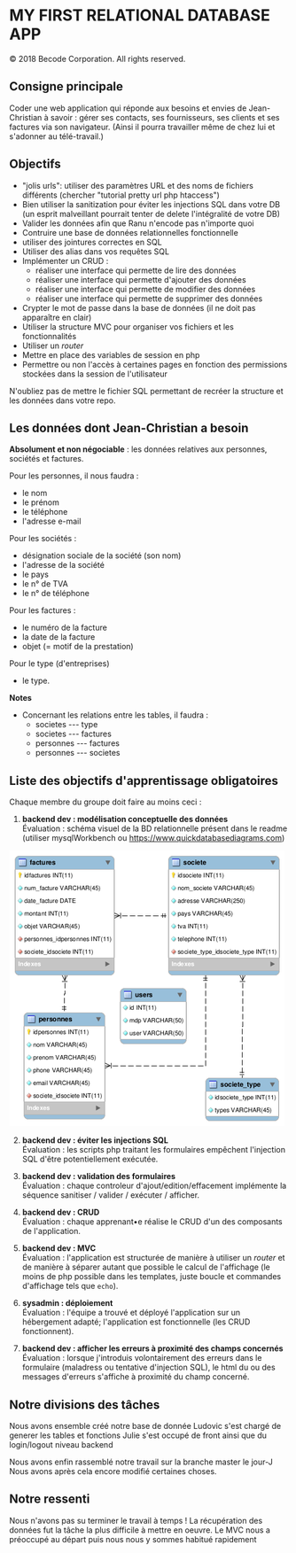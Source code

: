 # MY FIRST RELATIONAL DATABASE APP
 © 2018 Becode Corporation.  All rights reserved.

## Consigne principale

Coder une web application qui réponde aux besoins et envies de Jean-Christian à savoir : gérer ses contacts, ses fournisseurs, ses clients et ses factures via son navigateur. (Ainsi il pourra travailler même de chez lui et s'adonner au télé-travail.)

## Objectifs 


- "jolis urls": utiliser des paramètres URL et des noms de fichiers différents (chercher "tutorial pretty url php htaccess")
- Bien utiliser la sanitization pour éviter les injections SQL dans votre DB (un esprit malveillant pourrait tenter de delete l'intégralité de votre DB)
- Valider les données afin que Ranu n'encode pas n'importe quoi
- Contruire une base de données relationnelles fonctionnelle
- utiliser des jointures correctes en SQL
- Utiliser des alias dans vos requêtes SQL
- Implémenter un CRUD :
   - réaliser une interface qui permette de lire des données
   - réaliser une interface qui permette d'ajouter des données
   - réaliser une interface qui permette de modifier des données
   - réaliser une interface qui permette de supprimer des données
- Crypter le mot de passe dans la base de données (il ne doit pas apparaître en clair)
- Utiliser la structure MVC pour organiser vos fichiers et les fonctionnalités
- Utiliser un *router*
- Mettre en place des variables de session en php
- Permettre ou non l'accès à certaines pages en fonction des permissions stockées dans la session de l'utilisateur

N'oubliez pas de mettre le fichier SQL permettant de recréer la structure et les données dans votre repo.

## Les données dont Jean-Christian a besoin

**Absolument et non négociable** : les données relatives aux personnes, sociétés et factures.

Pour les personnes, il nous faudra :  

- le nom
- le prénom
- le téléphone
- l'adresse e-mail

Pour les sociétés :  

- désignation sociale de la société (son nom)
- l'adresse de la société
- le pays
- le n° de TVA
- le n° de téléphone

Pour les factures  :  

- le numéro de la facture
- la date de la facture
- objet (= motif de la prestation)

Pour le type (d'entreprises)
- le type.

**Notes**

- Concernant les relations entre les tables, il faudra :
  - societes --- type
  - societes --- factures
  - personnes --- factures
  - personnes --- societes



## Liste des objectifs d'apprentissage obligatoires

Chaque membre du groupe doit faire au moins ceci :  

1. **backend dev : modélisation conceptuelle des données**  
Évaluation : schéma visuel de la BD relationnelle présent dans le readme (utiliser mysqlWorkbench ou https://www.quickdatabasediagrams.com)

![DB](/views/dbchrichri.PNG)

2. **backend dev : éviter les injections SQL**  
Évaluation : les scripts php traitant les formulaires empêchent l'injection SQL d'être potentiellement exécutée.

3. **backend dev : validation des formulaires**  
Évaluation : chaque controleur d'ajout/edition/effacement implémente la séquence sanitiser / valider / exécuter / afficher.

4. **backend dev : CRUD**  
Évaluation : chaque apprenant•e réalise le CRUD d'un des composants de l'application.

5. **backend dev : MVC**  
Évaluation : l'application est structurée de manière à utiliser un *router* et de manière à séparer autant que possible le calcul de l'affichage (le moins de php possible dans les templates, juste boucle et commandes d'affichage tels que `echo`).

6. **sysadmin : déploiement**  
Évaluation : l'équipe a trouvé et déployé l'application sur un hébergement adapté; l'application est fonctionnelle (les CRUD fonctionnent).

7. **backend dev : afficher les erreurs à proximité des champs concernés**  
Évaluation : lorsque j'introduis volontairement des erreurs dans le formulaire (maladress ou tentative d'injection SQL), le html du ou des messages d'erreurs s'affiche à proximité du champ concerné.


## Notre divisions des tâches 

Nous avons ensemble créé notre base de donnée 
Ludovic s'est chargé de generer les tables et fonctions
Julie s'est occupé de front ainsi que du login/logout niveau backend

Nous avons enfin rassemblé notre travail sur la branche master le jour-J
Nous avons après cela encore modifié certaines choses.

## Notre ressenti

Nous n'avons pas su terminer le travail à temps ! 
La récupération des données fut la tâche la plus difficile à mettre en oeuvre. 
Le MVC nous a préoccupé au départ puis nous nous y sommes habitué rapidement

